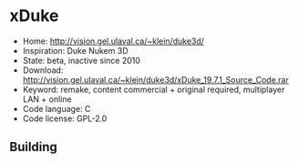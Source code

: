 # xDuke

- Home: http://vision.gel.ulaval.ca/~klein/duke3d/
- Inspiration: Duke Nukem 3D
- State: beta, inactive since 2010
- Download: http://vision.gel.ulaval.ca/~klein/duke3d/xDuke_19.7.1_Source_Code.rar
- Keyword: remake, content commercial + original required, multiplayer LAN + online
- Code language: C
- Code license: GPL-2.0

## Building
